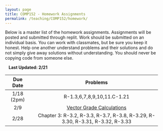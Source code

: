 ```yaml
---
layout: page
title: COMP152 - Homework Assignments
permalink: /teaching/COMP152/homework/
---
```


Below is a master list of the homework assignments. Assignments will be posted
and submitted through replit. Work should be submitted on an individual basis.
You can work with classmates, but be sure you keep it honest. Help one another
understand problems and their solutions and do not simply give away solutions
without understanding. You should never be copying code from someone else.

&nbsp;&nbsp;&nbsp;**Last Updated: 2/21**

| Due Date | | Problems |
|:----: | :----: | :----: |
|1/18 (2pm)  | | R-1.3,6,7,8,9,10,11.C-1.21 |
| 2/9 | | [Vector Grade Calculations](/teaching/COMP152/homework/vectorgrades/) |
| 2/28 | | Chapter 3: R-3.2, R-3.3, R-3.7, R-3.8, R-3.29, R-3.30, R-3.31, R-3.32, R-3.33 | 
